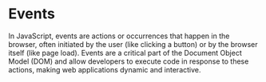 # Events 

In JavaScript, events are actions or occurrences that happen in the browser, often initiated by the user (like clicking a button) or by the browser itself (like page load). Events are a critical part of the Document Object Model (DOM) and allow developers to execute code in response to these actions, making web applications dynamic and interactive.